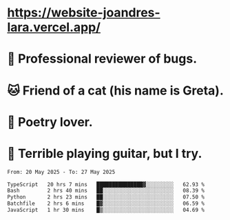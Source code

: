 # https://website-joandres-lara.vercel.app/
# 🐛 Professional reviewer of bugs.
# 🐱 Friend of a cat (his name is Greta).
# 📜 Poetry lover.
# 🎸 Terrible playing guitar, but I try.

<!--START_SECTION:waka-->

```txt
From: 20 May 2025 - To: 27 May 2025

TypeScript   20 hrs 7 mins   ███████████████▓░░░░░░░░░   62.93 %
Bash         2 hrs 40 mins   ██░░░░░░░░░░░░░░░░░░░░░░░   08.39 %
Python       2 hrs 23 mins   ██░░░░░░░░░░░░░░░░░░░░░░░   07.50 %
Batchfile    2 hrs 6 mins    █▓░░░░░░░░░░░░░░░░░░░░░░░   06.59 %
JavaScript   1 hr 30 mins    █▒░░░░░░░░░░░░░░░░░░░░░░░   04.69 %
```

<!--END_SECTION:waka-->
